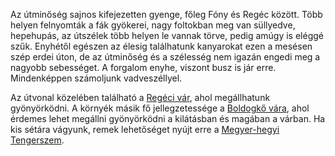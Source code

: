 Az útminőség sajnos kifejezetten gyenge, főleg Fóny és Regéc között. Több helyen felnyomták a fák gyökerei, nagy foltokban meg van süllyedve, hepehupás, az útszélek több helyen le vannak törve, pedig amúgy is eléggé szűk. Enyhétől egészen az élesig találhatunk kanyarokat ezen a mesésen szép erdei úton, de az útminőség és a szélesség nem igazán engedi meg a nagyobb sebességet. A forgalom enyhe, viszont busz is jár erre. Mindenképpen számoljunk vadveszéllyel.

Az útvonal közelében található a [Regéci vár](#geo:Reg%C3%A9ci%20v%C3%A1r@48.380544,21.347699/?b=Egy%20r%C3%A9szben%20fel%C3%BAj%C3%ADtott,%20r%C3%A9szben%20rom%20%C3%A1llapot%C3%BA%20v%C3%A1r,%20ahonnan%20gy%C3%B6ny%C3%B6r%C5%B1%20kil%C3%A1t%C3%A1sban%20lehet%20r%C3%A9sz%C3%BCnk%20a%20k%C3%B6rnyez%C5%91%20v%C3%B6lgyekre%20%C3%A9s%20hegyekre.%20Tov%C3%A1bbi%20inform%C3%A1ci%C3%B3%C3%A9rt,%20nyitvatart%C3%A1s%C3%A9rt%20l%C3%A1togassuk%20meg%20a%20honlapj%C3%A1t:%20%3Chttps://www.regecivar.hu/%3E.), ahol megállhatunk gyönyörködni. A környék másik fő jellegzetessége a [Boldogkő vára](#geo:Boldogk%C5%91%20v%C3%A1ra@48.344733,21.232486/?b=Itt%20tal%C3%A1lhat%C3%B3%20a%20k%C3%B6rny%C3%A9k%20egyik%20legh%C3%ADresebb%20v%C3%A1ra.%20A%20v%C3%A1r%20f%C5%91%20jellegzetess%C3%A9ge,%20hogy%20hosszan%20kis%C3%A9t%C3%A1lhatunk%20a%20v%C3%A1rfal%20kil%C3%B3g%C3%B3%20kil%C3%A1t%C3%B3j%C3%A1ra,%20ahol%20gy%C3%B6ny%C3%B6rk%C3%B6dhet%C3%BCnk%20a%20leny%C5%B1g%C3%B6z%C5%91%20kil%C3%A1t%C3%A1sban.%20A%20nyitvatart%C3%A1sr%C3%B3l%20%C3%A9s%20jegy%C3%A1rakr%C3%B3l%20%C3%A9rdemes%20t%C3%A1j%C3%A9koz%C3%B3dni%20a%20v%C3%A1r%20honlapj%C3%A1n:%20%3Chttps://boldogkovara.hu/%3E.), ahol érdemes lehet megállni gyönyörködni a kilátásban és magában a várban. Ha kis sétára vágyunk, remek lehetőséget nyújt erre a [Megyer-hegyi Tengerszem](#geo:Cir%C3%B3ka%20Pihen%C5%91park@48.351415,21.566961/?b=A%20Cir%C3%B3ka%20Pihen%C5%91park%20parkol%C3%B3j%C3%A1b%C3%B3l%20k%C3%B6nnyen,%20kis%20s%C3%A9t%C3%A1val%20megk%C3%B6zel%C3%ADthet%C5%91%20mesesz%C3%A9p%20term%C3%A9szeti%20l%C3%A1tv%C3%A1nyoss%C3%A1g%20a%20Megyer-hegyi%20Tengerszem.%20K%C3%B6nnyen%20k%C3%B6rbes%C3%A9t%C3%A1lhat%C3%B3%20%C3%A9s%20egy%20kis%20kit%C3%A9r%C5%91vel%20felm%C3%A1szhatunk%20a%20kil%C3%A1t%C3%B3ba%20is.%20%0ATov%C3%A1bbi%20inform%C3%A1ci%C3%B3k%C3%A9rt%20a%20tengerszem%20k%C3%B6rny%C3%A9ki%20ter%C3%BCletr%C5%91l%20l%C3%A1togassunk%20el%20a%20tengerszem%20honlapj%C3%A1ra:%20%3Chttps://tengerszeminfo.hu%3E.).
